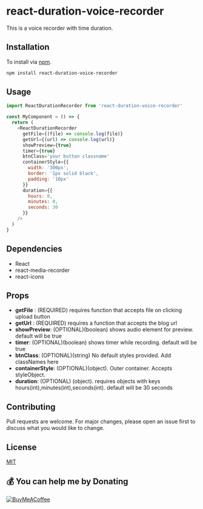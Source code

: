 # react-duration-voice-recorder

This is a voice recorder with time duration.

## Installation

To install via [npm](https://www.npmjs.com/).

```bash
npm install react-duration-voice-recorder
```

## Usage

```javascript
import ReactDurationRecorder from 'react-duration-voice-recorder'

const MyComponent = () => {
  return (
    <ReactDurationRecorder
      getFile={(file) => console.log(file)}
      getUrl={(url) => console.log(url)}
      showPreview={true}
      timer={true}
      btnClass='your button classname'
      containerStyle={{
        width: '300px',
        border: '1px solid black',
        padding: '10px'
      }}
      duration={{
        hours: 0,
        minutes: 0,
        seconds: 30
      }}
    />
  )
}
```

## Dependencies

- React
- react-media-recorder
- react-icons

## Props

- **getFile** : (REQUIRED) requires function that accepts file on clicking upload button
- **getUrl** : (REQUIRED) requires a function that accepts the blog url
- **showPreview**: (OPTIONAL)(boolean) shows audio element for preview. default will be true
- **timer**: (OPTIONAL)(boolean) shows timer while recording. default will be true
- **btnClass**: (OPTIONAL)(string) No default styles provided. Add classNames here
- **containerStyle**: (OPTIONAL)(object). Outer container. Accepts styleObject.
- **duration**: (OPTIONAL) (object). requires objects with keys hours(int),minutes(int),seconds(int). default will be 30 seconds

## Contributing

Pull requests are welcome. For major changes, please open an issue first to discuss what you would like to change.

## License

[MIT](https://choosealicense.com/licenses/mit/)

## 💰 You can help me by Donating

[![BuyMeACoffee](https://img.shields.io/badge/Buy%20Me%20a%20Coffee-ffdd00?style=for-the-badge&logo=buy-me-a-coffee&logoColor=black)](https://www.buymeacoffee.com/shittycoder)
